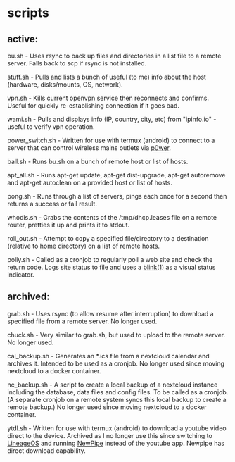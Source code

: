 # scripts

## active:

bu.sh - Uses rsync to back up files and directories in a list file to a remote server.  Falls back to scp if rsync is not installed.

stuff.sh - Pulls and lists a bunch of useful (to me) info about the host (hardware, disks/mounts, OS, network).

vpn.sh - Kills current openvpn service then reconnects and confirms.  Useful for quickly re-establishing connection if it goes bad.

wami.sh - Pulls and displays info (IP, country, city, etc) from "ipinfo.io" - useful to verify vpn operation.

power_switch.sh - Written for use with termux (android) to connect to a server that can control wireless mains outlets via [p0wer](https://gitlab.com/Clewsy/p0wer).

ball.sh - Runs bu.sh on a bunch of remote host or list of hosts.

apt_all.sh - Runs apt-get update, apt-get dist-upgrade, apt-get autoremove and apt-get autoclean on a provided host or list of hosts.

pong.sh - Runs through a list of servers, pings each once for a second then returns a success or fail result.

whodis.sh - Grabs the contents of the /tmp/dhcp.leases file on a remote router, pretties it up and prints it to stdout.

roll_out.sh - Attempt to copy a specified file/directory to a destination (relative to home directory) on a list of remote hosts.

polly.sh - Called as a cronjob to regularly poll a web site and check the return code.  Logs site status to file and uses a [blink(1)](https://blink1.thingm.com/) as a visual status indicator.

## archived:

grab.sh - Uses rsync (to allow resume after interruption) to download a specified file from a remote server.  No longer used.

chuck.sh - Very similar to grab.sh, but used to upload to the remote server.  No longer used.

cal_backup.sh - Generates an \*.ics file from a nextcloud calendar and archives it.  Intended to be used as a cronjob.  No longer used since moving nextcloud to a docker container.

nc_backup.sh - A script to create a local backup of a nextcloud instance including the database, data files and config files.  To be called as a cronjob.  (A separate cronjob on a remote system syncs this local backup to create a remote backup.)  No longer used since moving nextcloud to a docker container.

ytdl.sh - Written for use with termux (android) to download a youtube video direct to the device.  Archived as I no longer use this since switching to [LineageOS](https://lineageos.org/) and running [NewPipe](https://newpipe.schabi.org/) instead of the youtube app.  Newpipe has direct download capability.
